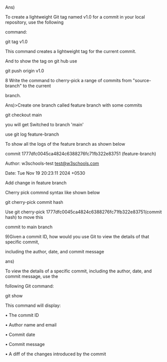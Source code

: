 Ans)

To create a lightweight Git tag named v1.0 for a commit in your local repository, use the following 

command:

git tag v1.0

This command creates a lightweight tag for the current commit.

And to show the tag on git hub use

git push origin v1.0

8 Write the command to cherry-pick a range of commits from "source-branch" to the current

branch.

Ans)>Create one branch called feature branch with some commits

git checkout main

you will get Switched to branch 'main'

use git log feature-branch

To show all the logs of the feature branch as shown below

commit 1777dfc0045ca4824c6388276fc71fb322e83751 (feature-branch)

Author: w3schools-test <test@w3schools.com>

Date: Tue Nov 19 20:23:11 2024 +0530

Add change in feature branch

Cherry pick commnd syntax like shown below

git cherry-pick commit hash



Use git cherry-pick 1777dfc0045ca4824c6388276fc71fb322e83751(commit hash) to move this 

commit to main branch

9)Given a commit ID, how would you use Git to view the details of that specific commit,

including the author, date, and commit message

ans)

To view the details of a specific commit, including the author, date, and commit message, use the 

following Git command:

git show <commit-id>

This command will display:

• The commit ID

• Author name and email

• Commit date

• Commit message

• A diff of the changes introduced by the commit

